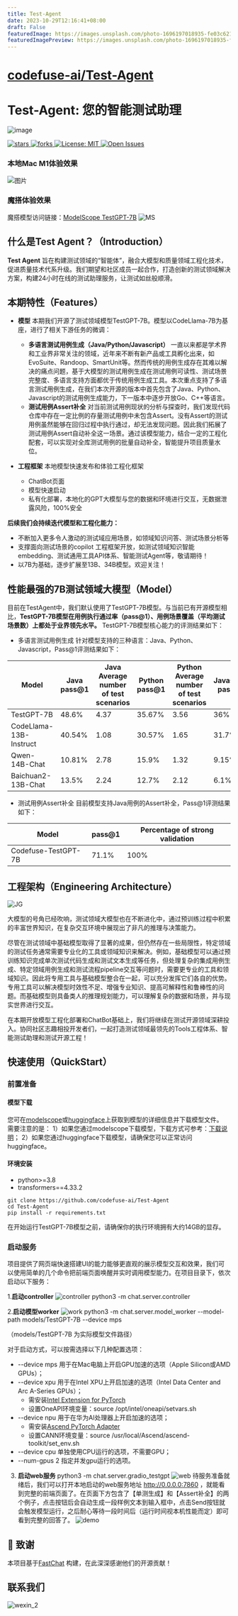 ```yaml
---
title: Test-Agent
date: 2023-10-29T12:16:41+08:00
draft: False
featuredImage: https://images.unsplash.com/photo-1696197018935-fe03c621838f?ixid=M3w0NjAwMjJ8MHwxfHJhbmRvbXx8fHx8fHx8fDE2OTg1NTI4NjN8&ixlib=rb-4.0.3
featuredImagePreview: https://images.unsplash.com/photo-1696197018935-fe03c621838f?ixid=M3w0NjAwMjJ8MHwxfHJhbmRvbXx8fHx8fHx8fDE2OTg1NTI4NjN8&ixlib=rb-4.0.3
---
```


# [codefuse-ai/Test-Agent](https://github.com/codefuse-ai/Test-Agent)

# Test-Agent: 您的智能测试助理
![image](https://github.com/codefuse-ai/Test-Agent/assets/103973989/5737b652-1549-4242-bcb2-69e76603c5e6)


<p>
    <a href="https://github.com/codefuse-ai/Test-Agent">
        <img alt="stars" src="https://img.shields.io/github/stars/codefuse-ai/Test-Agent?style=social" />
    </a>
    <a href="https://github.com/codefuse-ai/Test-Agent">
        <img alt="forks" src="https://img.shields.io/github/forks/codefuse-ai/Test-Agent?style=social" />
    </a>
    <a href="https://github.com/codefuse-ai/Test-Agent/LICENCE">
      <img alt="License: MIT" src="https://badgen.net/badge/license/apache2.0/blue" />
    </a>
    <a href="https://github.com/codefuse-ai/Test-Agent/issues">
      <img alt="Open Issues" src="https://img.shields.io/github/issues-raw/codefuse-ai/Test-Agent" />
    </a>
</p>

### 本地Mac M1体验效果
![图片](https://github.com/codefuse-ai/Test-Agent/assets/103973989/8dba860f-c1bb-49d5-b9dd-a58e541562a6)

### 魔搭体验效果
魔搭模型访问链接：[ModelScope TestGPT-7B](https://modelscope.cn/models/codefuse-ai/TestGPT-7B/summary)
![MS](https://github.com/codefuse-ai/Test-Agent/assets/103973989/0e50b258-44f9-4dc6-8e30-0a01cf62d02b)


## 什么是Test Agent？（Introduction）

**Test Agent** 旨在构建测试领域的“智能体”，融合大模型和质量领域工程化技术，促进质量技术代系升级。我们期望和社区成员一起合作，打造创新的测试领域解决方案，构建24小时在线的测试助理服务，让测试如丝般顺滑。
## 本期特性（Features）

* **模型** 本期我们开源了测试领域模型TestGPT-7B。模型以CodeLlama-7B为基座，进行了相关下游任务的微调：
  * **多语言测试用例生成（Java/Python/Javascript）** 一直以来都是学术界和工业界非常关注的领域，近年来不断有新产品或工具孵化出来，如EvoSuite、Randoop、SmartUnit等。然而传统的用例生成存在其难以解决的痛点问题，基于大模型的测试用例生成在测试用例可读性、测试场景完整度、多语言支持方面都优于传统用例生成工具。本次重点支持了多语言测试用例生成，在我们本次开源的版本中首先包含了Java、Python、Javascript的测试用例生成能力，下一版本中逐步开放Go、C++等语言。
  * **测试用例Assert补全**  对当前测试用例现状的分析与探查时，我们发现代码仓库中存在一定比例的存量测试用例中未包含Assert。没有Assert的测试用例虽然能够在回归过程中执行通过，却无法发现问题。因此我们拓展了测试用例Assert自动补全这一场景。通过该模型能力，结合一定的工程化配套，可以实现对全库测试用例的批量自动补全，智能提升项目质量水位。

* **工程框架** 本地模型快速发布和体验工程化框架
  - ChatBot页面
  - 模型快速启动
  - 私有化部署，本地化的GPT大模型与您的数据和环境进行交互，无数据泄露风险，100%安全

**后续我们会持续迭代模型和工程化能力：**
- 不断加入更多令人激动的测试域应用场景，如领域知识问答、测试场景分析等
- 支撑面向测试场景的copilot 工程框架开放，如测试领域知识智能embedding、测试通用工具API体系、智能测试Agent等，敬请期待！
- 以7B为基础，逐步扩展至13B、34B模型。欢迎关注！

## 性能最强的7B测试领域大模型（Model）
目前在TestAgent中，我们默认使用了TestGPT-7B模型。与当前已有开源模型相比，**TestGPT-7B模型在用例执行通过率（pass@1）、用例场景覆盖（平均测试场景数）上都处于业界领先水平。**
TestGPT-7B模型核心能力的评测结果如下：
- 多语言测试用例生成
针对模型支持的三种语言：Java、Python、Javascript，Pass@1评测结果如下：

| Model | Java pass@1 | Java Average number of test scenarios | Python pass@1 | Python Average number of test scenarios | Javascript pass@1 | Javascript Average number of test scenarios |
| --- | --- | --- | --- | --- | --- | --- |
| TestGPT-7B | 48.6% | 4.37 | 35.67% | 3.56 | 36% | 2.76 |
| CodeLlama-13B-Instruct | 40.54% | 1.08 | 30.57% | 1.65 | 31.7% | 3.13 |
| Qwen-14B-Chat | 10.81% | 2.78 | 15.9% | 1.32 | 9.15% | 4.22 |
| Baichuan2-13B-Chat | 13.5% | 2.24 | 12.7% | 2.12 | 6.1% | 3.31 |


- 测试用例Assert补全
目前模型支持Java用例的Assert补全，Pass@1评测结果如下：

| Model | pass@1 | Percentage of strong validation |
| --- | --- | --- |
| Codefuse-TestGPT-7B | 71.1% | 100% |


## 工程架构（Engineering Architecture）
![JG](https://github.com/codefuse-ai/Test-Agent/assets/103973989/1b61beff-df59-4ab3-843c-266413c8dbc4)

大模型的号角已经吹响，测试领域大模型也在不断进化中，通过预训练过程中积累的丰富世界知识，在复杂交互环境中展现出了非凡的推理与决策能力。

尽管在测试领域中基础模型取得了显著的成果，但仍然存在一些局限性，特定领域的测试任务通常需要专业化的工具或领域知识来解决。例如，基础模型可以通过预训练知识完成单次测试代码生成和测试文本生成等任务，但处理复杂的集成用例生成、特定领域用例生成和测试流程pipeline交互等问题时，需要更专业的工具和领域知识。因此将专用工具与基础模型整合在一起，可以充分发挥它们各自的优势。专用工具可以解决模型时效性不足、增强专业知识、提高可解释性和鲁棒性的问题。而基础模型则具备类人的推理规划能力，可以理解复杂的数据和场景，并与现实世界进行交互。

在本期开放模型工程化部署和ChatBot基础上，我们将继续在测试开源领域深耕投入。协同社区志趣相投开发者们，一起打造测试领域最领先的Tools工程体系、智能测试助理和测试开源工程！

## 快速使用（QuickStart）
### 前置准备

#### 模型下载

您可在[modelscope](https://modelscope.cn/models/codefuse-ai/TestGPT-7B)或[huggingface](https://huggingface.co/codefuse-ai/TestGPT-7B)上获取到模型的详细信息并下载模型文件。
需要注意的是：
1）如果您通过modelscope下载模型，下载方式可参考：[下载说明](https://www.modelscope.cn/docs/%E6%A8%A1%E5%9E%8B%E7%9A%84%E4%B8%8B%E8%BD%BD#%E4%BD%BF%E7%94%A8Git%E4%B8%8B%E8%BD%BD%E6%A8%A1%E5%9E%8B)；
2）如果您通过huggingface下载模型，请确保您可以正常访问huggingface。

#### 环境安装

- python>=3.8
- transformers==4.33.2

```plain
git clone https://github.com/codefuse-ai/Test-Agent
cd Test-Agent
pip install -r requirements.txt
```

在开始运行TestGPT-7B模型之前，请确保你的执行环境拥有大约14GB的显存。
### 启动服务

项目提供了网页端快速搭建UI的能力能够更直观的展示模型交互和效果，我们可以使用简单的几个命令把前端页面唤醒并实时调用模型能力。在项目目录下，依次启动以下服务：

1.**启动controller**
![controller](https://github.com/codefuse-ai/Test-Agent/assets/103973989/e68ce187-c9f1-4ce8-9d59-ff9d8348d0ac)
python3 -m chat.server.controller

2.**启动模型worker**
![work](https://github.com/codefuse-ai/Test-Agent/assets/103973989/073e4e79-4005-4c98-87f7-0eaa0b2b1e22)
python3 -m chat.server.model_worker --model-path models/TestGPT-7B --device mps

（models/TestGPT-7B 为实际模型文件路径）

对于启动方式，可以按需选择以下几种配置选项：
- --device mps 用于在Mac电脑上开启GPU加速的选项（Apple Silicon或AMD GPUs）；
- --device xpu 用于在Intel XPU上开启加速的选项（Intel Data Center and Arc A-Series GPUs）；
  - 需安装[Intel Extension for PyTorch](https://intel.github.io/intel-extension-for-pytorch/xpu/latest/tutorials/installation.html)
  - 设置OneAPI环境变量：source /opt/intel/oneapi/setvars.sh
- --device npu 用于在华为AI处理器上开启加速的选项；
  - 需安装[Ascend PyTorch Adapter](https://github.com/Ascend/pytorch)
  - 设置CANN环境变量：source /usr/local/Ascend/ascend-toolkit/set_env.sh
- --device cpu 单独使用CPU运行的选项，不需要GPU；
- --num-gpus 2 指定并发gpu运行的选项。

3. **启动web服务**
python3 -m chat.server.gradio_testgpt
![web](https://github.com/codefuse-ai/Test-Agent/assets/103973989/340dae35-573b-4046-a3e8-e87a91453601)
待服务准备就绪后，我们可以打开本地启动的web服务地址 http://0.0.0.0:7860 ，就能看到完整的前端页面了。在页面下方包含了【单测生成】和【Assert补全】的两个例子，点击按钮后会自动生成一段样例文本到输入框中，点击Send按钮就会触发模型运行，之后耐心等待一段时间后（运行时间视本机性能而定）即可看到完整的回答了。
![demo](https://github.com/codefuse-ai/Test-Agent/assets/103973989/fd24274c-729b-4ce7-8763-a083b39300fb)

## 🤗 致谢
本项目基于[FastChat](https://github.com/lm-sys/FastChat) 构建，在此深深感谢他们的开源贡献！

## 联系我们
![wexin_2](https://github.com/codefuse-ai/Test-Agent/assets/106229399/074aac97-3486-4062-8942-68495c7e4dc4)



